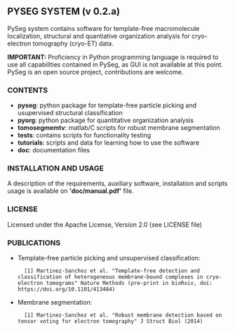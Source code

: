 ## PYSEG SYSTEM (v 0.2.a)

PySeg system contains software for template-free macromolecule localization, structural and quantiative organization analysis 
for cryo-electron tomography (cryo-ET) data. 

**IMPORTANT:** Proficiency in Python programming language is required to use all capabilities contained in PySeg, as GUI is not available at this point. PySeg is an open source project, contributions are welcome.

### CONTENTS

* **pyseg**: python package for template-free particle picking and usupervised structural classification
* **pyorg**: python package for quantitative organization analysis
* **tomosegmemtv**: matlab/C scripts for robust membrane segmentation 
* **tests**: contains scripts for functionality testing
* **tutorials**: scripts and data for learning how to use the software
* **doc**: documentation files

### INSTALLATION AND USAGE

A description of the requirements, auxiliary software, installation and scripts usage is available on **'doc/manual.pdf'** file. 

### LICENSE

Licensed under the Apache License, Version 2.0 (see LICENSE file)

### PUBLICATIONS

* Template-free particle picking and unsupervised classification:

        [1] Martinez-Sanchez et al. "Template-free detection and classification of heterogeneous membrane-bound complexes in cryo-electron tomograms" Nature Methods (pre-print in bioRxiv, doi: https://doi.org/10.1101/413484)

* Membrane segmentation:

        [1] Martinez-Sanchez et al. "Robust membrane detection based on tensor voting for electron tomography" J Struct Biol (2014)

